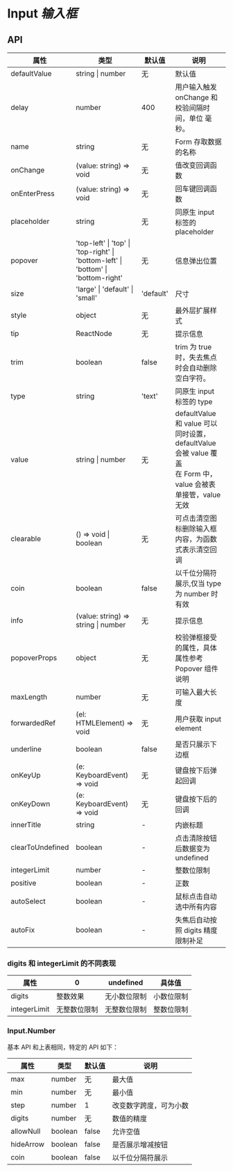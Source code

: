 # Input _输入框_

<example />

## API

| 属性             | 类型                                                                              | 默认值    | 说明                                                                                                             |
| ---------------- | --------------------------------------------------------------------------------- | --------- | ---------------------------------------------------------------------------------------------------------------- |
| defaultValue     | string \| number                                                                  | 无        | 默认值                                                                                                           |
| delay            | number                                                                            | 400       | 用户输入触发 onChange 和校验间隔时间，单位 毫秒。                                                                |
| name             | string                                                                            | 无        | Form 存取数据的名称                                                                                              |
| onChange         | (value: string) => void                                                           | 无        | 值改变回调函数                                                                                                   |
| onEnterPress     | (value: string) => void                                                           | 无        | 回车键回调函数                                                                                                   |
| placeholder      | string                                                                            | 无        | 同原生 input 标签的 placeholder                                                                                  |
| popover          | 'top-left' \| 'top' \| 'top-right' \| 'bottom-left' \| 'bottom' \| 'bottom-right' | 无        | 信息弹出位置                                                                                                     |
| size             | 'large' \| 'default' \| 'small'                                                   | 'default' | 尺寸                                                                                                             |
| style            | object                                                                            | 无        | 最外层扩展样式                                                                                                   |
| tip              | ReactNode                                                                         | 无        | 提示信息                                                                                                         |
| trim             | boolean                                                                           | false     | trim 为 true 时，失去焦点时会自动删除空白字符。                                                                  |
| type             | string                                                                            | 'text'    | 同原生 input 标签的 type                                                                                         |
| value            | string \| number                                                                  | 无        | defaultValue 和 value 可以同时设置，defaultValue 会被 value 覆盖<br />在 Form 中，value 会被表单接管，value 无效 |
| clearable        | () => void \| boolean                                                             | 无        | 可点击清空图标删除输入框内容，为函数式表示清空回调                                                               |
| coin             | boolean                                                                           | false     | 以千位分隔符展示,仅当 type 为 number 时有效                                                                      |
| info             | (value: string) => string \| number                                               | 无        | 提示信息                                                                                                         |
| popoverProps     | object                                                                            | 无        | 校验弹框接受的属性，具体属性参考 Popover 组件说明                                                                |
| maxLength        | number                                                                            | 无        | 可输入最大长度                                                                                                   |
| forwardedRef     | (el: HTMLElement) => void                                                         | 无        | 用户获取 input element                                                                                           |
| underline        | boolean                                                                           | false     | 是否只展示下边框                                                                                                 |
| onKeyUp          | (e: KeyboardEvent) => void                                                        | 无        | 键盘按下后弹起回调                                                                                               |
| onKeyDown        | (e: KeyboardEvent) => void                                                        | 无        | 键盘按下后的回调                                                                                                 |
| innerTitle       | string                                                                            | -         | 内嵌标题                                                                                                         |
| clearToUndefined | boolean                                                                           | -         | 点击清除按钮后数据变为 undefined                                                                                 |
| integerLimit     | number                                                                            | -         | 整数位限制                                                                                                       |
| positive         | boolean                                                                           | -         | 正数                                                                                                           |
| autoSelect       | boolean                                                                           | -         | 鼠标点击自动选中所有内容                                                                                         |
| autoFix          | boolean                                                                           | -         | 失焦后自动按照 digits 精度限制补足                                                                               |

### digits 和 integerLimit 的不同表现

| 属性         | 0            | undefined    | 具体值     |
| ------------ | ------------ | ------------ | ---------- |
| digits       | 整数效果     | 无小数位限制 | 小数位限制 |
| integerLimit | 无整数位限制 | 无整数位限制 | 整数位限制 |

### Input.Number

基本 API 和上表相同，特定的 API 如下：

| 属性      | 类型    | 默认值 | 说明                   |
| --------- | ------- | ------ | ---------------------- |
| max       | number  | 无     | 最大值                 |
| min       | number  | 无     | 最小值                 |
| step      | number  | 1      | 改变数字跨度，可为小数 |
| digits    | number  | 无     | 数值的精度             |
| allowNull | boolean | false  | 允许空值               |
| hideArrow | boolean | false  | 是否展示增减按钮       |
| coin      | boolean | false  | 以千位分隔符展示       |
